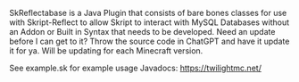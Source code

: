 SkReflectabase is a Java Plugin that consists of bare bones classes for use with Skript-Reflect to allow Skript to interact with MySQL Databases without an Addon or Built in Syntax that needs to be developed. Need an update before I can get to it? Throw the source code in ChatGPT and have it update it for ya. Will be updating for each Minecraft version.

See example.sk for example usage
Javadocs: https://twilightmc.net/
